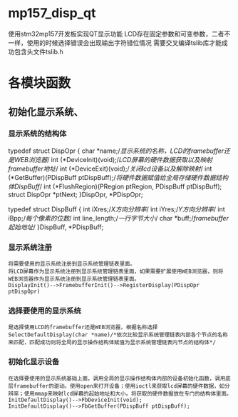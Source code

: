 # mp157_disp_qt
使用stm32mp157开发板实现QT显示功能
LCD存在固定参数和可变参数，二者不一样，使用的时候选择错误会出现输出字符错位情况
需要交叉编译tslib库才能成功包含头文件tslib.h

# 各模块函数
## 初始化显示系统、
### 显示系统的结构体
typedef struct DispOpr {
    char *name;/*显示系统的名称，LCD的framebuffer还是WEB浏览器*/
    int (*DeviceInit)(void);/*LCD屏幕的硬件数据获取以及映射framebuffer地址*/
    int (*DeviceExit)(void);/*关闭lcd设备以及解除映射*/
    int (*GetBuffer)(PDispBuff ptDispBuff);/*将硬件数据赋值给全局存储硬件数据结构体DispBuff*/
    int (*FlushRegion)(PRegion ptRegion, PDispBuff ptDispBuff);
    struct DispOpr *ptNext;
}DispOpr, *PDispOpr;

typedef struct DispBuff {
    int iXres;/*X方向分辨率*/
    int iYres;/*Y方向分辨率*/
    int iBpp;/*每个像素的位数*/
    int line_length;/*一行字节大小*/
    char *buff;/*framebuffer起始地址*/
}DispBuff, *PDispBuff;

### 显示系统注册
    将需要使用的显示系统注册到显示系统管理链表里面。
    将LCD屏幕作为显示系统注册到显示系统管理链表里面，如果需要扩展使用WEB浏览器，则将WEB浏览器作为显示系统注册到显示系统管理链表里面。
    DisplayInit()-->FramebufferInit()-->RegisterDisplay(PDispOpr ptDispOpr)
### 选择要使用的显示系统
    是选择使用LCD的framebuffer还是WEB浏览器，根据名称选择
    SelectDefaultDisplay(char *name)/*依次比较显示系统管理链表内部各个节点的名称来匹配，匹配成功则将全局的显示操作结构体赋值为显示系统管理链表内节点的结构体*/
### 初始化显示设备
    在选择要使用的显示系统基础上面，调用全局的显示操作结构体内部的设备初始化函数，调用底层framebuffer的驱动。使用open来打开设备；使用ioctl来获取lcd屏幕的硬件数据，如分辨率；使用mmap来映射lcd屏幕的起始地址和大小。将获取的硬件数据放在专门的结构体里面。
    InitDefaultDisplay()-->FbDeviceInit(void);
    InitDefaultDisplay()-->FbGetBuffer(PDispBuff ptDispBuff);

